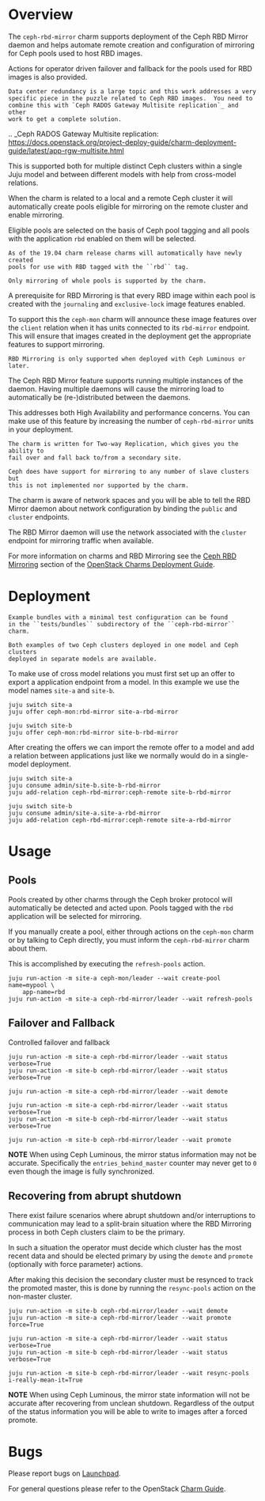 # Overview

The ``ceph-rbd-mirror`` charm supports deployment of the Ceph RBD Mirror daemon
and helps automate remote creation and configuration of mirroring for Ceph
pools used to host RBD images.

Actions for operator driven failover and fallback for the pools used for RBD
images is also provided.

    Data center redundancy is a large topic and this work addresses a very
    specific piece in the puzzle related to Ceph RBD images.  You need to
    combine this with `Ceph RADOS Gateway Multisite replication`_ and other
    work to get a complete solution.

.. _Ceph RADOS Gateway Multisite replication: https://docs.openstack.org/project-deploy-guide/charm-deployment-guide/latest/app-rgw-multisite.html

This is supported both for multiple distinct Ceph clusters within a single Juju
model and between different models with help from cross-model relations.

When the charm is related to a local and a remote Ceph cluster it will
automatically create pools eligible for mirroring on the remote cluster and
enable mirroring.

Eligible pools are selected on the basis of Ceph pool tagging and all pools
with the application ``rbd`` enabled on them will be selected.

    As of the 19.04 charm release charms will automatically have newly created
    pools for use with RBD tagged with the ``rbd`` tag.

    Only mirroring of whole pools is supported by the charm.

A prerequisite for RBD Mirroring is that every RBD image within each pool is
created with the ``journaling`` and ``exclusive-lock`` image features enabled.

To support this the ``ceph-mon`` charm will announce these image features over
the ``client`` relation when it has units connected to its ``rbd-mirror``
endpoint.  This will ensure that images created in the deployment get the
appropriate features to support mirroring.

    RBD Mirroring is only supported when deployed with Ceph Luminous or later.

The Ceph RBD Mirror feature supports running multiple instances of the daemon.
Having multiple daemons will cause the mirroring load to automatically be
(re-)distributed between the daemons.

This addresses both High Availability and performance concerns.  You can
make use of this feature by increasing the number of ``ceph-rbd-mirror`` units
in your deployment.

    The charm is written for Two-way Replication, which gives you the ability to
    fail over and fall back to/from a secondary site.

    Ceph does have support for mirroring to any number of slave clusters but
    this is not implemented nor supported by the charm.

The charm is aware of network spaces and you will be able to tell the RBD
Mirror daemon about network configuration by binding the ``public`` and
``cluster`` endpoints.

The RBD Mirror daemon will use the network associated with the ``cluster``
endpoint for mirroring traffic when available.

For more information on charms and RBD Mirroring see the [Ceph RBD Mirroring][ceph-rbd-mirroring] section of the
[OpenStack Charms Deployment Guide][charms-deploy-guide].

[ceph-rbd-mirroring]: https://docs.openstack.org/project-deploy-guide/charm-deployment-guide/latest/app-ceph-rbd-mirror.html
[charms-deploy-guide]: https://docs.openstack.org/project-deploy-guide/charm-deployment-guide/latest/index.html

# Deployment

    Example bundles with a minimal test configuration can be found
    in the ``tests/bundles`` subdirectory of the ``ceph-rbd-mirror`` charm.

    Both examples of two Ceph clusters deployed in one model and Ceph clusters
    deployed in separate models are available.

To make use of cross model relations you must first set up an offer to export
a application endpoint from a model.  In this example we use the model names
``site-a`` and ``site-b``.

    juju switch site-a
    juju offer ceph-mon:rbd-mirror site-a-rbd-mirror

    juju switch site-b
    juju offer ceph-mon:rbd-mirror site-b-rbd-mirror


After creating the offers we can import the remote offer to a model and add
a relation between applications just like we normally would do in a
single-model deployment.

    juju switch site-a
    juju consume admin/site-b.site-b-rbd-mirror
    juju add-relation ceph-rbd-mirror:ceph-remote site-b-rbd-mirror

    juju switch site-b
    juju consume admin/site-a.site-a-rbd-mirror
    juju add-relation ceph-rbd-mirror:ceph-remote site-a-rbd-mirror

# Usage

## Pools

Pools created by other charms through the Ceph broker protocol will
automatically be detected and acted upon.  Pools tagged with the ``rbd``
application will be selected for mirroring.

If you manually create a pool, either through actions on the ``ceph-mon``
charm or by talking to Ceph directly, you must inform the ``ceph-rbd-mirror``
charm about them.

This is accomplished by executing the ``refresh-pools`` action.

    juju run-action -m site-a ceph-mon/leader --wait create-pool name=mypool \
        app-name=rbd
    juju run-action -m site-a ceph-rbd-mirror/leader --wait refresh-pools

## Failover and Fallback

Controlled failover and fallback

    juju run-action -m site-a ceph-rbd-mirror/leader --wait status verbose=True
    juju run-action -m site-b ceph-rbd-mirror/leader --wait status verbose=True

    juju run-action -m site-a ceph-rbd-mirror/leader --wait demote

    juju run-action -m site-a ceph-rbd-mirror/leader --wait status verbose=True
    juju run-action -m site-b ceph-rbd-mirror/leader --wait status verbose=True

    juju run-action -m site-b ceph-rbd-mirror/leader --wait promote

__NOTE__ When using Ceph Luminous, the mirror status information may not be
accurate.  Specifically the ``entries_behind_master`` counter may never get to
``0`` even though the image is fully synchronized.

## Recovering from abrupt shutdown

There exist failure scenarios where abrupt shutdown and/or interruptions to
communication may lead to a split-brain situation where the RBD Mirroring
process in both Ceph clusters claim to be the primary.

In such a situation the operator must decide which cluster has the most
recent data and should be elected primary by using the ``demote`` and
``promote`` (optionally with force parameter) actions.

After making this decision the secondary cluster must be resynced to track
the promoted master, this is done by running the ``resync-pools`` action on
the non-master cluster.

    juju run-action -m site-b ceph-rbd-mirror/leader --wait demote
    juju run-action -m site-a ceph-rbd-mirror/leader --wait promote force=True

    juju run-action -m site-a ceph-rbd-mirror/leader --wait status verbose=True
    juju run-action -m site-b ceph-rbd-mirror/leader --wait status verbose=True

    juju run-action -m site-b ceph-rbd-mirror/leader --wait resync-pools i-really-mean-it=True

__NOTE__ When using Ceph Luminous, the mirror state information will not be
accurate after recovering from unclean shutdown.  Regardless of the output of
the status information you will be able to write to images after a forced
promote.

# Bugs

Please report bugs on [Launchpad](https://bugs.launchpad.net/charm-ceph-rbd-mirror/+filebug).

For general questions please refer to the OpenStack [Charm Guide](https://docs.openstack.org/charm-guide/latest/).

